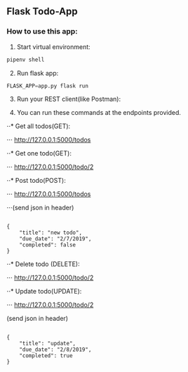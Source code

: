 ## Flask Todo-App

### How to use this app:


1. Start virtual environment:

```python
pipenv shell
```

2. Run flask app:
```python
FLASK_APP=app.py flask run
```

3. Run your REST client(like Postman):

4. You can run these commands at the endpoints provided.

⋅⋅* Get all todos(GET):

⋅⋅⋅ http://127.0.0.1:5000/todos


⋅⋅* Get one todo(GET):

⋅⋅⋅ http://127.0.0.1:5000/todo/2

⋅⋅* Post todo(POST):

⋅⋅⋅ http://127.0.0.1:5000/todos

⋅⋅⋅(send json in header)

```

{
	"title": "new todo",
    "due_date": "2/7/2019",
    "completed": false
}

```

⋅⋅* Delete todo (DELETE):

⋅⋅⋅ http://127.0.0.1:5000/todo/2

⋅⋅* Update todo(UPDATE):

⋅⋅⋅ http://127.0.0.1:5000/todo/2

(send json in header)

```

{
	"title": "update",
    "due_date": "2/8/2019",
    "completed": true
}

```
